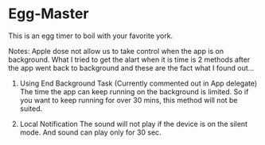 # Egg-Master

This is an egg timer to boil with your favorite york.

Notes:
Apple dose not allow us to take control when the app is on background.
What I tried to get the alart when it is time is 2 methods after the app went back to background and these are the fact 
what I found out...

1. Using End Background Task (Currently commented out in App delegate)
    The time the app can keep running on the background is limited. So if you want to keep running for over 30 mins, 
    this method will not be suited.
    
2. Local Notification
    The sound will not play if the device is on the silent mode. And sound can play only for 30 sec.
